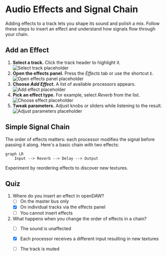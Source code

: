 # Audio Effects and Signal Chain

Adding effects to a track lets you shape its sound and polish a mix. Follow these steps to insert an effect and understand how signals flow through your chain.

## Add an Effect

1. **Select a track.** Click the track header to highlight it.  
   ![Select track placeholder](/img/placeholder-select-track.svg)
2. **Open the effects panel.** Press the _Effects_ tab or use the shortcut `E`.  
   ![Open effects panel placeholder](/img/placeholder-open-effects.svg)
3. **Choose _Add Effect_.** A list of available processors appears.  
   ![Add effect placeholder](/img/placeholder-add-effect.svg)
4. **Pick an effect type.** For example, select _Reverb_ from the list.  
   ![Choose effect placeholder](/img/placeholder-choose-effect.svg)
5. **Tweak parameters.** Adjust knobs or sliders while listening to the result.  
   ![Adjust parameters placeholder](/img/placeholder-adjust-parameters.svg)

## Simple Signal Chain

The order of effects matters: each processor modifies the signal before passing it along. Here's a basic chain with two effects:

```mermaid
graph LR
    Input --> Reverb --> Delay --> Output
```

Experiment by reordering effects to discover new textures.

## Quiz

1. Where do you insert an effect in openDAW?
   - [ ] On the master bus only
   - [x] On individual tracks via the effects panel
   - [ ] You cannot insert effects
2. What happens when you change the order of effects in a chain?
   - [ ] The sound is unaffected
   - [x] Each processor receives a different input resulting in new textures
   - [ ] The track is muted

